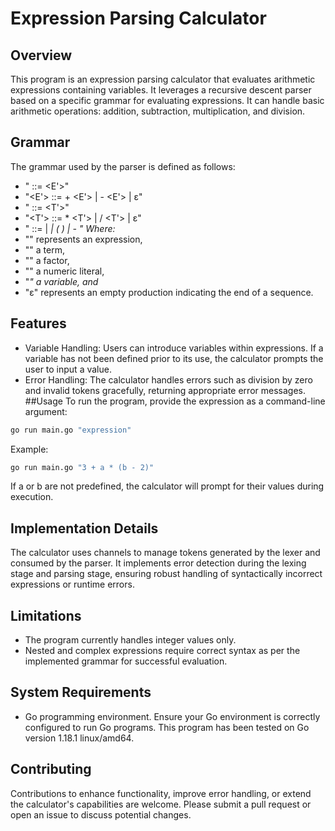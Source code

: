# Expression Parsing Calculator
## Overview
This program is an expression parsing calculator that evaluates arithmetic expressions containing variables. It leverages a recursive descent parser based on a specific grammar for evaluating expressions. It can handle basic arithmetic operations: addition, subtraction, multiplication, and division.

## Grammar
The grammar used by the parser is defined as follows:

- "<E> ::= <T> <E'>"
- "<E'> ::= + <T> <E'> | - <T> <E'> | ε"
- "<T> ::= <F> <T'>"
- "<T'> ::= * <F> <T'> | / <F> <T'> | ε"
- "<F> ::= <number> | <var> | ( <E> ) | - <F>"
Where:
- "<E>" represents an expression,
- "<T>" a term,
- "<F>" a factor,
- "<number>" a numeric literal,
- "<var>" a variable, and
- "ε" represents an empty production indicating the end of a sequence.

## Features
- Variable Handling: Users can introduce variables within expressions. If a variable has not been defined prior to its use, the calculator prompts the user to input a value.
- Error Handling: The calculator handles errors such as division by zero and invalid tokens gracefully, returning appropriate error messages.
##Usage
To run the program, provide the expression as a command-line argument:
```bash
go run main.go "expression"
```
Example:
```bash
go run main.go "3 + a * (b - 2)"
```
If a or b are not predefined, the calculator will prompt for their values during execution.
## Implementation Details
The calculator uses channels to manage tokens generated by the lexer and consumed by the parser. It implements error detection during the lexing stage and parsing stage, ensuring robust handling of syntactically incorrect expressions or runtime errors.
## Limitations
- The program currently handles integer values only.
- Nested and complex expressions require correct syntax as per the implemented grammar for successful evaluation.
## System Requirements
- Go programming environment.
Ensure your Go environment is correctly configured to run Go programs. This program has been tested on Go version 1.18.1 linux/amd64.
## Contributing
Contributions to enhance functionality, improve error handling, or extend the calculator's capabilities are welcome. Please submit a pull request or open an issue to discuss potential changes.
